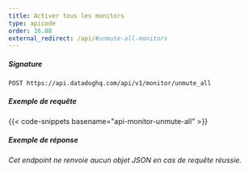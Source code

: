 ```yaml
---
title: Activer tous les monitors
type: apicode
order: 16.08
external_redirect: /api/#unmute-all-monitors
---
```


##### Signature
`POST https://api.datadoghq.com/api/v1/monitor/unmute_all`
##### Exemple de requête
{{< code-snippets basename="api-monitor-unmute-all" >}}
##### Exemple de réponse
*Cet endpoint ne renvoie aucun objet JSON en cas de requête réussie.*


